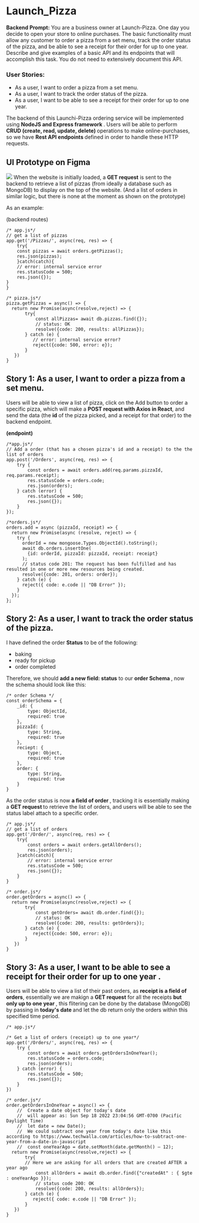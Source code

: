 # Launch_Pizza

**Backend Prompt:** 
You are a business owner at Launch-Pizza. One day you decide to open your store to online purchases. The basic functionality must allow any customer to order a pizza from a set menu, track the order status of the pizza, and be able to see a receipt for their order for up to one year. Describe and give examples of a basic API and its endpoints that will accomplish this task. You do not need to extensively document this API.

<h3>User Stories:</h3> 
<ul>
<li>As a user, I want to order a pizza from a set menu. </li>
<li>As a user, I want to  track the order status of the pizza. </li>
<li>As a user, I want to be able to see a receipt for their order for up to one year.</li>
</ul>

The backend of this Launchi-Pizza ordering service will be implemented using  <strong>NodeJS and Express framework  </strong>. Users will be able to perform  <strong>CRUD (create, read, update, delete) </strong>operations to make online-purchases, so we have  <strong> Rest API endpoints  </strong> defined in order to handle these HTTP requests.


<h2> UI Prototype on Figma </h2> 
<img src="https://github.com/amy34268/Launch_Pizza/blob/main/Pizza%20UI.png">
When the website is initially loaded, a <strong>GET request</strong> is sent to the backend to retrieve a list of pizzas (from ideally a database such as MongoDB)  to display on the top of the website. (And a list of orders in similar logic, but there is none at the moment as shown on the prototype)

As an example: 

(backend routes)

```
/* app.js*/
// get a list of pizzas
app.get('/Pizzas/', async(req, res) => {
	try{	
    const pizzas = await orders.getPizzas();
    res.json(pizzas);
	}catch(catch){
 	// error: internal service error 
    res.statusCode = 500;
    res.json({});
}
}

```

```
/* pizza.js*/
pizza.getPizzas = async() => {
  return new Promise(async(resolve,reject) => {
       try{
           const allPizzas= await db.pizzas.find({});
           // status: OK            
           resolve({code: 200, results: allPizzas});
       } catch (e) {
          // error: internal service error?          
          reject({code: 500, error: e});
       }
   })
}
```
<h2> Story 1: As a user, I want to order a pizza from a set menu. </h2> 
Users will be able to view a list of pizza, click on the Add button to order a specific pizza, which will make a <strong>POST request with Axios in React</strong>, and send the data (the <strong>id</strong> of the pizza picked, and a receipt for that order) to the backend endpoint. 

<strong> (endpoint) </strong>

```	
/*app.js*/
// Add a order (that has a chosen pizza's id and a receipt) to the the list of orders
app.post('/Orders', async(req, res) => {
    try {
        const orders = await orders.add(req.params.pizzaId, req.params.receipt);
        res.statusCode = orders.code;
        res.json(orders);
    } catch (error) {
        res.statusCode = 500;
        res.json({});
    }
});
```

```
/*orders.js*/
orders.add = async (pizzaId, receipt) => {
  return new Promise(async (resolve, reject) => {
    try {
      orderId = new mongoose.Types.ObjectId().toString();
      await db.orders.insertOne(
        {id: orderId, pizzaId: pizzaId, receipt: receipt}
      ); 
      // status code 201: The request has been fulfilled and has resulted in one or more new resources being created. 
      resolve({code: 201, orders: order});
    } catch (e) {
      reject({ code: e.code || "DB Error" });
    }
  });
};
```

<h2>Story 2: As a user, I want to  track the order status of the pizza.</h2>

I have defined the order <strong> Status</strong> to be of the following: 
<ul> 
  <li>baking</li>
  <li>ready for pickup</li>
  <li> order completed </li>
</ul>
Therefore, we should <strong>add a new field: status</strong> to our <strong> order Schema </strong>, now the schema should look like this: 

```
/* order Schema */
const orderSchema = {
    _id: {
        type: ObjectId,
        required: true
    },
    pizzaId: {
        type: String,
        required: true
    },
    reciept: {
        type: Object,
        required: true
    },
    order: {
        type: String,
        required: true
    }
}
```
As the order status is now <strong> a field of order </strong>, tracking it is essentially making a <strong> GET request </strong> to retrieve the list of orders, and users will be able to see the status label attach to a specific order. 


```
/* app.js*/
// get a list of orders
app.get('/Order/', async(req, res) => {
	try{	
	    const orders = await orders.getAllOrders();
	    res.json(orders);
	}catch(catch){
 	    // error: internal service error 
	    res.statusCode = 500;
	    res.json({});
	}
}

```

```
/* order.js*/
order.getOrders = async() => {
  return new Promise(async(resolve,reject) => {
       try{
           const getOrders= await db.order.find({});
           // status: OK            
           resolve({code: 200, results: getOrders});
       } catch (e) {         
          reject({code: 500, error: e});
       }
   })
}
```


	

<h2> Story 3: As a user, I want to be able to see a <strong> receipt </strong> for their order for <strong> up to one year </strong>. </h2>
Users will be able to view a list of their past orders, as <strong> receipt is a field of orders</strong>, essentially we are makign a  <strong>GET request</strong> for all the receipts <strong> but only up to one year </strong>, this flitering can be done by the database (MongoDB) by passing in <strong> today's date </strong> and let the db return only the orders within this specified time period.


```
/* app.js*/

/* Get a list of orders (receipt) up to one year*/
app.get('/Orders/', async(req, res) => {
    try {
        const orders = await orders.getOrdersInOneYear();
        res.statusCode = orders.code;
        res.json(orders);
    } catch (error) {
        res.statusCode = 500;
        res.json({});
    }
})
```

```
/* order.js*/
order.getOrdersInOneYear = async() => {
	//  Create a date object for today's date
	//  will appear as: Sun Sep 18 2022 23:04:56 GMT-0700 (Pacific Daylight Time)
	//  let date = new Date(); 
	//  We could subtract one year from today's date like this according to https://www.techwalla.com/articles/how-to-subtract-one-year-from-a-date-in-javascript
	//  const oneYearAgo = date.setMonth(date.getMonth() – 12);
  return new Promise(async(resolve,reject) => {
       try{
	   // Here we are asking for all orders that are created AFTER a year ago
           const allOrders = await db.order.find({"createdAt" : { $gte : oneYearAgo }});
           // status code 200: OK            
           resolve({code: 200, results: allOrders});
       } catch (e) {
          reject({ code: e.code || "DB Error" });
       }
   })
}
```

